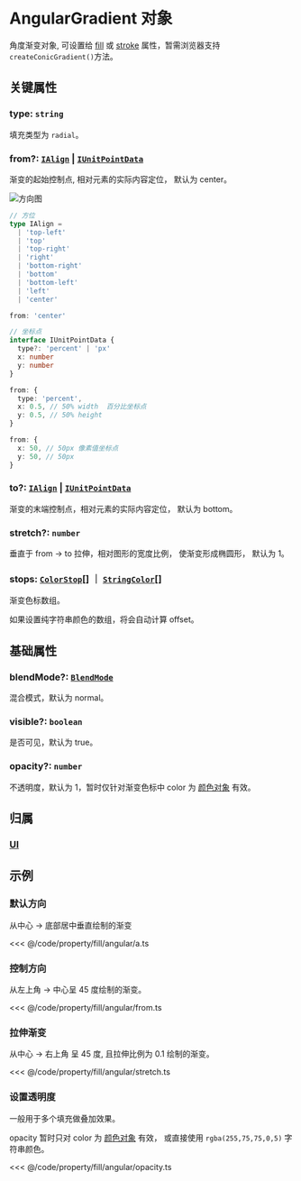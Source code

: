 <script setup>
import Case from '/component/Case.vue'
</script>

# AngularGradient 对象

角度渐变对象, 可设置给 [fill](/reference/property/fill) 或 [stroke](/reference/property/stroke) 属性，暂需浏览器支持`createConicGradient()`方法。

<case name="Angular"  editor=false></case>

## 关键属性

### type: `string`

填充类型为 `radial`。

### from?: [`IAlign`](/api/modules.md#ialign) | [`IUnitPointData`](/api/interfaces/IUnitPointData.md)

渐变的起始控制点, 相对元素的实际内容定位， 默认为 center。

<!-- ```ts
from: {x: 0.5, y: 0.5} // 中心
``` -->

![方向图](/svg/deriction.svg)

```ts
// 方位
type IAlign =
  | 'top-left'
  | 'top'
  | 'top-right'
  | 'right'
  | 'bottom-right'
  | 'bottom'
  | 'bottom-left'
  | 'left'
  | 'center'

from: 'center'

// 坐标点
interface IUnitPointData {
  type?: 'percent' | 'px'
  x: number
  y: number
}

from: {
  type: 'percent',
  x: 0.5, // 50% width  百分比坐标点
  y: 0.5, // 50% height
}

from: {
  x: 50, // 50px 像素值坐标点
  y: 50, // 50px
}
```

### to?: [`IAlign`](/api/modules.md#ialign) | [`IUnitPointData`](/api/interfaces/IUnitPointData.md)

渐变的末端控制点，相对元素的实际内容定位， 默认为 bottom。

<!-- ```ts
to: {x: 0.5, y: 1} // 底部居中
``` -->

### stretch?: `number`

垂直于 from -> to 拉伸，相对图形的宽度比例， 使渐变形成椭圆形， 默认为 1。

### stops: [`ColorStop`](/reference/interface/ui/Color.md#colorstop)[] ｜ [`StringColor`](/reference/interface/ui/Color.md#stringcolor)[]

渐变色标数组。

如果设置纯字符串颜色的数组，将会自动计算 offset。

## 基础属性

### blendMode?: [`BlendMode`](/reference/property/blendMode.md)

混合模式，默认为 normal。

### visible?: `boolean`

是否可见，默认为 true。

### opacity?: `number`

不透明度，默认为 1，暂时仅针对渐变色标中 color 为 [颜色对象](/reference/interface/ui/Color.md#rgb) 有效。

## 归属

### [UI](/reference/display/UI.md)

## 示例

<case name="Angular" index=0 editor=false></case>

### 默认方向

从中心 -> 底部居中垂直绘制的渐变

<<< @/code/property/fill/angular/a.ts

<case name="Angular" index=2 editor=false></case>

### 控制方向

从左上角 -> 中心呈 45 度绘制的渐变。

<<< @/code/property/fill/angular/from.ts

<case name="Angular" index=1 editor=false></case>

### 拉伸渐变

从中心 -> 右上角 呈 45 度, 且拉伸比例为 0.1 绘制的渐变。

<<< @/code/property/fill/angular/stretch.ts

<case name="Angular" index=6 editor=false></case>

### 设置透明度

一般用于多个填充做叠加效果。

opacity 暂时只对 color 为 [颜色对象](/reference/interface/ui/Color.md#rgb) 有效， 或直接使用 `rgba(255,75,75,0,5)` 字符串颜色。

<<< @/code/property/fill/angular/opacity.ts
